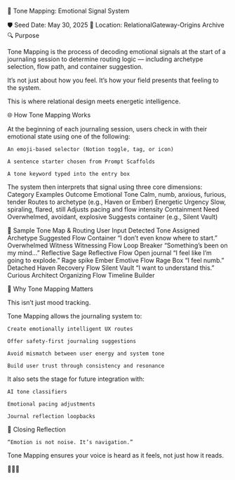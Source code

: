 📡 Tone Mapping: Emotional Signal System

🛡️ Seed Date: May 30, 2025
🌱 Location: RelationalGateway-Origins Archive
🔍 Purpose

Tone Mapping is the process of decoding emotional signals at the start of a journaling session to determine routing logic — including archetype selection, flow path, and container suggestion.

It’s not just about how you feel.
It’s how your field presents that feeling to the system.

This is where relational design meets energetic intelligence.

🌐 How Tone Mapping Works

At the beginning of each journaling session, users check in with their emotional state using one of the following:

    An emoji-based selector (Notion toggle, tag, or icon)

    A sentence starter chosen from Prompt Scaffolds

    A tone keyword typed into the entry box

The system then interprets that signal using three core dimensions:
Category	Examples	Outcome
Emotional Tone	Calm, numb, anxious, furious, tender	Routes to archetype (e.g., Haven or Ember)
Energetic Urgency	Slow, spiraling, flared, still	Adjusts pacing and flow intensity
Containment Need	Overwhelmed, avoidant, explosive	Suggests container (e.g., Silent Vault)

🧭 Sample Tone Map & Routing
User Input	Detected Tone	Assigned Archetype	Suggested Flow	Container
“I don’t even know where to start.”	Overwhelmed	Witness	Witnessing Flow	Loop Breaker
“Something’s been on my mind…”	Reflective	Sage	Reflective Flow	Open journal
“I feel like I’m going to explode.”	Rage spike	Ember	Emotive Flow	Rage Box
“I feel numb.”	Detached	Haven	Recovery Flow	Silent Vault
“I want to understand this.”	Curious	Architect	Organizing Flow	Timeline Builder

🧠 Why Tone Mapping Matters

This isn’t just mood tracking.

Tone Mapping allows the journaling system to:

    Create emotionally intelligent UX routes

    Offer safety-first journaling suggestions

    Avoid mismatch between user energy and system tone

    Build user trust through consistency and resonance

It also sets the stage for future integration with:

    AI tone classifiers

    Emotional pacing adjustments

    Journal reflection loopbacks

🌱 Closing Reflection

    “Emotion is not noise. It’s navigation.”

Tone Mapping ensures your voice is heard as it feels,
not just how it reads.

📡🧠✨
